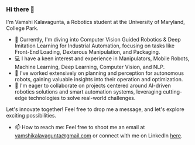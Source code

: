 ### Hi there 👋

I'm Vamshi Kalavagunta, a Robotics student at the University of Maryland, College Park.

- 🔭 Currently, I'm diving into Computer Vision Guided Robotics & Deep Imitation Learning for Industrial Automation, focusing on tasks like Front-End Loading, Dexterous Manipulation, and Packaging.
- 💻 I have a keen interest and experience in Manipulators, Mobile Robots, Machine Learning, Deep Learning, Computer Vision, and NLP.
- 👀 I've worked extensively on planning and perception for autonomous robots, gaining valuable insights into their operation and optimization.
- 👯 I'm eager to collaborate on projects centered around AI-driven robotics solutions and smart automation systems, leveraging cutting-edge technologies to solve real-world challenges.

Let's innovate together! Feel free to drop me a message, and let's explore exciting possibilities.

- 📫 How to reach me: Feel free to shoot me an email at vamshikalavagunta@gmail.com or connect with me on LinkedIn [here](https://www.linkedin.com/in/vamshi-kalavagunta-2668581b7/).



